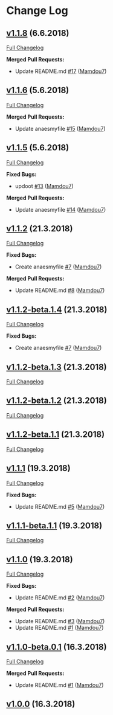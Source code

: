 # Change Log

## [v1.1.8](https://github.com/Mamdou7/TastyTestingTest/tree/v1.1.8) (6.6.2018)
[Full Changelog](https://github.com/Mamdou7/TastyTestingTest/compare/v1.1.8...v1.1.6)

**Merged Pull Requests:**

- Update README.md [\#17](https://github.com/Mamdou7/TastyTestingTest/pull/17) ([Mamdou7](https://github.com/Mamdou7))

## [v1.1.6](https://github.com/Mamdou7/TastyTestingTest/tree/v1.1.6) (5.6.2018)
[Full Changelog](https://github.com/Mamdou7/TastyTestingTest/compare/v1.1.6...v1.1.5)

**Merged Pull Requests:**

- Update anaesmyfile [\#15](https://github.com/Mamdou7/TastyTestingTest/pull/15) ([Mamdou7](https://github.com/Mamdou7))

## [v1.1.5](https://github.com/Mamdou7/TastyTestingTest/tree/v1.1.5) (5.6.2018)
[Full Changelog](https://github.com/Mamdou7/TastyTestingTest/compare/v1.1.5...v1.1.2)

**Fixed Bugs:**

- updoot [\#13](https://github.com/Mamdou7/TastyTestingTest/pull/13) ([Mamdou7](https://github.com/Mamdou7))

**Merged Pull Requests:**

- Update anaesmyfile [\#14](https://github.com/Mamdou7/TastyTestingTest/pull/14) ([Mamdou7](https://github.com/Mamdou7))

## [v1.1.2](https://github.com/Mamdou7/TastyTestingTest/tree/v1.1.2) (21.3.2018)
[Full Changelog](https://github.com/Mamdou7/TastyTestingTest/compare/v1.1.2...v1.1.1)

**Fixed Bugs:**

- Create anaesmyfile [\#7](https://github.com/Mamdou7/TastyTestingTest/pull/7) ([Mamdou7](https://github.com/Mamdou7))

**Merged Pull Requests:**

- Update README.md [\#8](https://github.com/Mamdou7/TastyTestingTest/pull/8) ([Mamdou7](https://github.com/Mamdou7))

## [v1.1.2-beta.1.4](https://github.com/Mamdou7/TastyTestingTest/tree/v1.1.2-beta.1.4) (21.3.2018)
[Full Changelog](https://github.com/Mamdou7/TastyTestingTest/compare/v1.1.2-beta.1.4...v1.1.1)

**Fixed Bugs:**

- Create anaesmyfile [\#7](https://github.com/Mamdou7/TastyTestingTest/pull/7) ([Mamdou7](https://github.com/Mamdou7))

## [v1.1.2-beta.1.3](https://github.com/Mamdou7/TastyTestingTest/tree/v1.1.2-beta.1.3) (21.3.2018)
[Full Changelog](https://github.com/Mamdou7/TastyTestingTest/compare/v1.1.2-beta.1.3...v1.1.1)

## [v1.1.2-beta.1.2](https://github.com/Mamdou7/TastyTestingTest/tree/v1.1.2-beta.1.2) (21.3.2018)
[Full Changelog](https://github.com/Mamdou7/TastyTestingTest/compare/v1.1.2-beta.1.2...v1.1.1)

## [v1.1.2-beta.1.1](https://github.com/Mamdou7/TastyTestingTest/tree/v1.1.2-beta.1.1) (21.3.2018)
[Full Changelog](https://github.com/Mamdou7/TastyTestingTest/compare/v1.1.2-beta.1.1...v1.1.1)

## [v1.1.1](https://github.com/Mamdou7/TastyTestingTest/tree/v1.1.1) (19.3.2018)
[Full Changelog](https://github.com/Mamdou7/TastyTestingTest/compare/v1.1.1...v1.1.0)

**Fixed Bugs:**

- Update README.md [\#5](https://github.com/Mamdou7/TastyTestingTest/pull/5) ([Mamdou7](https://github.com/Mamdou7))

## [v1.1.1-beta.1.1](https://github.com/Mamdou7/TastyTestingTest/tree/v1.1.1-beta.1.1) (19.3.2018)
[Full Changelog](https://github.com/Mamdou7/TastyTestingTest/compare/v1.1.1-beta.1.1...v1.1.0)

## [v1.1.0](https://github.com/Mamdou7/TastyTestingTest/tree/v1.1.0) (19.3.2018)
[Full Changelog](https://github.com/Mamdou7/TastyTestingTest/compare/v1.1.0...v1.0.0)

**Fixed Bugs:**

- Update README.md [\#2](https://github.com/Mamdou7/TastyTestingTest/pull/2) ([Mamdou7](https://github.com/Mamdou7))

**Merged Pull Requests:**

- Update README.md [\#3](https://github.com/Mamdou7/TastyTestingTest/pull/3) ([Mamdou7](https://github.com/Mamdou7))
- Update README.md [\#1](https://github.com/Mamdou7/TastyTestingTest/pull/1) ([Mamdou7](https://github.com/Mamdou7))

## [v1.1.0-beta.0.1](https://github.com/Mamdou7/TastyTestingTest/tree/v1.1.0-beta.0.1) (16.3.2018)
[Full Changelog](https://github.com/Mamdou7/TastyTestingTest/compare/v1.1.0-beta.0.1...v1.0.0)

**Merged Pull Requests:**

- Update README.md [\#1](https://github.com/Mamdou7/TastyTestingTest/pull/1) ([Mamdou7](https://github.com/Mamdou7))

## [v1.0.0](https://github.com/Mamdou7/TastyTestingTest/tree/v1.0.0) (16.3.2018)


